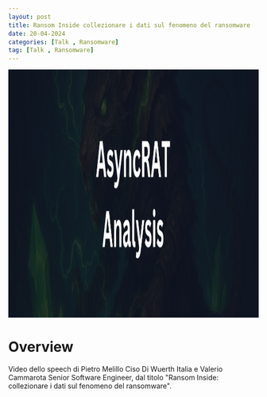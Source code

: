 ```yaml
---
layout: post
title: Ransom Inside collezionare i dati sul fenomeno del ransomware
date: 20-04-2024
categories: [Talk , Ransomware]
tag: [Talk , Ransomware]
---
```


<img src="assets/images/blogs/async-rat/AsyncRAT-Banner.png" alt="AsycRAT Banner" width="700" height="500">


# Overview

Video dello speech di Pietro Melillo Ciso Di Wuerth Italia e Valerio Cammarota Senior Software Engineer, dal titolo "Ransom Inside: collezionare i dati sul fenomeno del ransomware".
